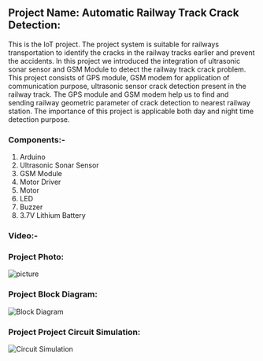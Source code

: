 ## Project Name: Automatic Railway Track Crack Detection:
 This is the IoT project. The project system is suitable for railways transportation to identify the cracks in the railway tracks earlier and prevent the accidents. In this project we introduced the integration of ultrasonic sonar sensor and GSM Module to detect the railway track crack problem. This project consists of GPS module, GSM modem for application of communication purpose, ultrasonic sensor crack detection present in the railway track. The GPS module and GSM modem help us to find and sending railway geometric parameter of crack detection to nearest railway station. The importance of this project is applicable both day and night time detection purpose.
 ### Components:-
   1.	Arduino
   2.	Ultrasonic Sonar Sensor
   3.	GSM Module
   4.	Motor Driver
   5.	Motor
   6.	LED
   7.	Buzzer
   8.	3.7V Lithium Battery
 ### Video:-
 

### Project Photo:
![picture](https://github.com/mrshakil015/Railway-Track-Crak-Detection/assets/98937877/ecd7cc0e-60dc-4c47-a53f-3a3bacbac016)
### Project Block Diagram:
![Block Diagram](https://github.com/mrshakil015/Railway-Track-Crak-Detection/assets/98937877/cb5efbcd-601d-4d9f-a9f9-2c70909e02c0)
### Project Project Circuit Simulation:
![Circuit Simulation](https://github.com/mrshakil015/Railway-Track-Crak-Detection/assets/98937877/44aa45a9-a661-4132-834b-797f9638606d)

